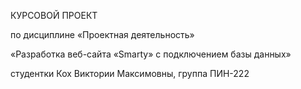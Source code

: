 КУРСОВОЙ ПРОЕКТ

по дисциплине «Проектная деятельность»

«Разработка веб-сайта «Smarty» с подключением базы данных»

студентки Кох Виктории Максимовны, группа ПИН-222
